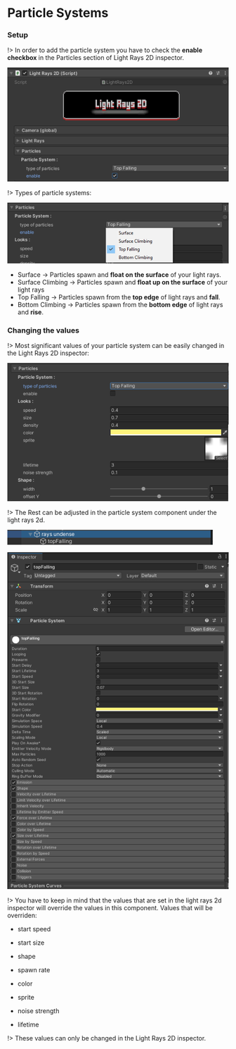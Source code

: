 # Particle Systems

### Setup

!> In order to add the particle system you have to check the **enable checkbox** in the Particles section of Light Rays 2D inspector.

![logo](images/9.png ':size=600')

!> Types of particle systems:

![logo](images/10.png ':size=600')

* Surface -> Particles spawn and **float on the surface** of your light rays. 
* Surface Climbing -> Particles spawn and **float up on the surface** of your light rays 
* Top Falling -> Particles spawn from the **top edge** of light rays and **fall**.
* Bottom Climbing -> Particles spawn from the **bottom edge** of light rays and **rise**.

### Changing the values

!> Most significant values of your particle system can be easily changed in the Light Rays 2D inspector:

![logo](images/11.png ':size=600')

!> The Rest can be adjusted in the particle system component under the light rays 2d. 

![logo](images/12.png ':size=600')

![logo](images/13.png ':size=600')

!> You have to keep in mind that the values that are set in the light rays 2d inspector will override the values in this component. Values that will be overriden:

* start speed

* start size

* shape

* spawn rate

* color

* sprite

* noise strength

* lifetime

!> These values can only be changed in the Light Rays 2D inspector.